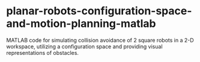 # planar-robots-configuration-space-and-motion-planning-matlab
MATLAB code for simulating collision avoidance of 2 square robots in a 2-D workspace, utilizing a configuration space and providing visual representations of obstacles.
